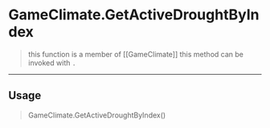 # GameClimate.GetActiveDroughtByIndex
> this function is a member of [[GameClimate]]
> this method can be invoked with `.`
-----
## Usage
> GameClimate.GetActiveDroughtByIndex()
